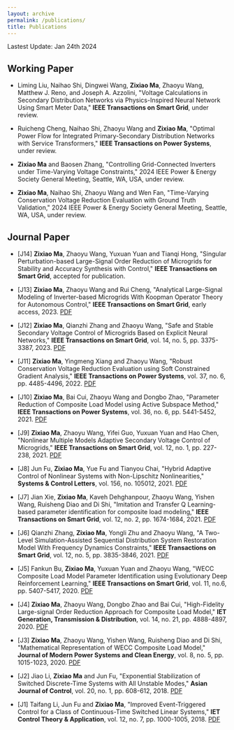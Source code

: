 ```yaml
---
layout: archive
permalink: /publications/
title: Publications
---
```


Lastest Update: Jan 24th 2024

## Working Paper


- Liming Liu, Naihao Shi, Dingwei Wang, **Zixiao Ma**, Zhaoyu Wang, Matthew J. Reno, and Joseph A. Azzolini, "Voltage Calculations in Secondary Distribution Networks via Physics-Inspired Neural Network Using Smart Meter Data," **IEEE Transactions on Smart Grid**, under review.

- Ruicheng Cheng, Naihao Shi, Zhaoyu Wang and **Zixiao Ma**, "Optimal Power Flow for Integrated Primary-Secondary Distribution Networks with Service Transformers," **IEEE Transactions on Power Systems**, under review.

- **Zixiao Ma** and Baosen Zhang, "Controlling Grid-Connected Inverters under Time-Varying Voltage Constraints," 2024 IEEE Power & Energy Society General Meeting, Seattle, WA, USA, under review.

- **Zixiao Ma**, Naihao Shi, Zhaoyu Wang and Wen Fan, "Time-Varying Conservation Voltage Reduction Evaluation with Ground Truth Validation," 2024 IEEE Power & Energy Society General Meeting, Seattle, WA, USA, under review.

## Journal Paper

- [J14] **Zixiao Ma**, Zhaoyu Wang, Yuxuan Yuan and Tianqi Hong, "Singular Perturbation-based Large-Signal Order Reduction
of Microgrids for Stability and Accuracy Synthesis with Control," **IEEE Transactions on Smart Grid**, accepted for publication.

- [J13] **Zixiao Ma**, Zhaoyu Wang and Rui Cheng, "Analytical Large-Signal Modeling of Inverter-based Microgrids With Koopman Operator Theory for Autonomous Control," **IEEE Transactions on Smart Grid**, early access, 2023. [PDF](http://zixiaoma1991.github.io/files/P2.pdf)

- [J12] **Zixiao Ma**, Qianzhi Zhang and Zhaoyu Wang, "Safe and Stable Secondary Voltage Control of Microgrids Based on Explicit Neural Networks," **IEEE Transactions on Smart Grid**, vol. 14, no. 5, pp. 3375-3387, 2023. [PDF](http://zixiaoma1991.github.io/files/P1.pdf)

- [J11] **Zixiao Ma**, Yingmeng Xiang and Zhaoyu Wang, "Robust Conservation Voltage Reduction Evaluation using Soft Constrained Gradient Analysis," **IEEE Transactions on Power Systems**, vol. 37, no. 6, pp. 4485-4496, 2022. [PDF](http://zixiaoma1991.github.io/files/P5.pdf)

- [J10] **Zixiao Ma**, Bai Cui, Zhaoyu Wang and Dongbo Zhao, "Parameter Reduction of Composite Load Model using Active
Subspace Method," **IEEE Transactions on Power Systems**, vol. 36, no. 6, pp. 5441-5452, 2021. [PDF](http://zixiaoma1991.github.io/files/P4.pdf)

- [J9] **Zixiao Ma**, Zhaoyu Wang, Yifei Guo, Yuxuan Yuan and Hao Chen, "Nonlinear Multiple Models Adaptive Secondary
Voltage Control of Microgrids," **IEEE Transactions on Smart Grid**, vol. 12, no. 1, pp. 227-238, 2021. [PDF](http://zixiaoma1991.github.io/files/P3.pdf)

- [J8] Jun Fu, **Zixiao Ma**, Yue Fu and Tianyou Chai, "Hybrid Adaptive Control of Nonlinear Systems with Non-Lipschitz
Nonlinearities," **Systems & Control Letters**, vol. 156, no. 105012, 2021. [PDF](http://zixiaoma1991.github.io/files/P10.pdf)

- [J7] Jian Xie, **Zixiao Ma**, Kaveh Dehghanpour, Zhaoyu Wang, Yishen Wang, Ruisheng Diao and Di Shi, "Imitation and Transfer Q Learning-based parameter identification for composite load modeling," **IEEE Transactions on Smart Grid**, vol. 12, no. 2, pp. 1674-1684, 2021. [PDF](http://zixiaoma1991.github.io/files/P11.pdf)

- [J6] Qianzhi Zhang, **Zixiao Ma**, Yongli Zhu and Zhaoyu Wang, "A Two-Level Simulation-Assisted Sequential Distribution
System Restoration Model With Frequency Dynamics Constraints," **IEEE Transactions on Smart Grid**, vol. 12, no. 5, pp. 3835-3846, 2021. [PDF](http://zixiaoma1991.github.io/files/P6.pdf)

- [J5] Fankun Bu, **Zixiao Ma**, Yuxuan Yuan and Zhaoyu Wang, "WECC Composite Load Model Parameter Identification
using Evolutionary Deep Reinforcement Learning," **IEEE Transactions on Smart Grid**, vol. 11, no.6, pp. 5407-5417, 2020. [PDF](http://zixiaoma1991.github.io/files/P7.pdf)

- [J4] **Zixiao Ma**, Zhaoyu Wang, Dongbo Zhao and Bai Cui, "High-Fidelity Large-signal Order Reduction Approach for
Composite Load Model," **IET Generation, Transmission & Distribution**, vol. 14, no. 21, pp. 4888-4897, 2020. [PDF](http://zixiaoma1991.github.io/files/P13.pdf)

- [J3] **Zixiao Ma**, Zhaoyu Wang, Yishen Wang, Ruisheng Diao and Di Shi, "Mathematical Representation of WECC Composite
Load Model," **Journal of Modern Power Systems and Clean Energy**, vol. 8, no. 5, pp. 1015-1023, 2020. [PDF](http://zixiaoma1991.github.io/files/P8.pdf)

- [J2] Jiao Li, **Zixiao Ma** and Jun Fu, "Exponential Stabilization of Switched Discrete-Time Systems with All
Unstable Modes," **Asian Journal of Control**, vol. 20, no. 1, pp. 608-612, 2018. [PDF](http://zixiaoma1991.github.io/files/P12.pdf)

- [J1] Taifang Li, Jun Fu and **Zixiao Ma**, "Improved Event-Triggered Control for a Class of Continuous-Time Switched
Linear Systems," **IET Control Theory & Application**, vol. 12, no. 7, pp. 1000-1005, 2018. [PDF](http://zixiaoma1991.github.io/files/P9.pdf)





